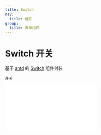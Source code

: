 ```yaml
---
title: Switch
nav:
  title: 组件
group:
  title: 表单组件
---
```


# Switch 开关

基于 <a href="https://ant-design.antgroup.com/index-cn" target="_blank">antd</a> 的 <a href="https://ant-design.antgroup.com/components/switch-cn" target="_blank">Switch</a> 组件封装

<code src='./Switch.tsx'>开关</code>

<embed src="../index.md#L16-L20"></embed>

